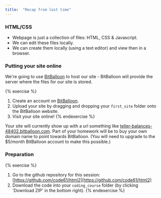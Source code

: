 ```yaml
---
title:  "Recap from last time"
---
```


### HTML/CSS

* Webpage is just a collection of files: HTML, CSS & Javascript.
* We can edit these files locally.
* We can create them locally (using a text editor) and view then in a
browser.

### Putting your site online

We're going to use [BitBalloon](https://www.bitballoon.com/) to host our site - BitBalloon will provide the server where the files for our site is stored.

{% exercise %}
1. Create an account on [BitBalloon](https://www.bitballoon.com/).
2. Upload your site by dragging and dropping your `first_site` folder onto the BitBalloon website.
3. Visit your site online!
{% endexercise %}

Your site will currently show up with a url something like [teller-balances-48402.bitballoon.com](teller-balances-48402.bitballoon.com). Part of your homework will be to buy your own domain name to point towards BitBalloon. (You will need to upgrade to the $5/month BitBalloon account to make this possible.)

### Preparation

{% exercise %}
1. Go to the github repository for this session: [https://github.com/code61/html2](https://github.com/code61/html2)
2. Download the code into your `coding_course` folder (by clicking 'Download ZIP' in the bottom right).
{% endexercise %}

